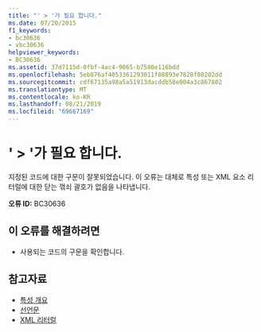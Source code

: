 ```yaml
---
title: "' > '가 필요 합니다."
ms.date: 07/20/2015
f1_keywords:
- bc30636
- vbc30636
helpviewer_keywords:
- BC30636
ms.assetid: 37d7115d-0fbf-4ac4-9065-b7580e116bdd
ms.openlocfilehash: 5eb876af4053361293011f88893e7828f80202dd
ms.sourcegitcommit: cdf67135a98a5a51913dacddb58e004a3c867802
ms.translationtype: MT
ms.contentlocale: ko-KR
ms.lasthandoff: 08/21/2019
ms.locfileid: "69667169"
---
```

# <a name="-expected"></a>' > '가 필요 합니다.
지정된 코드에 대한 구문이 잘못되었습니다. 이 오류는 대체로 특성 또는 XML 요소 리터럴에 대한 닫는 꺾쇠 괄호가 없음을 나타냅니다.  
  
 **오류 ID:** BC30636  
  
## <a name="to-correct-this-error"></a>이 오류를 해결하려면  
  
- 사용되는 코드의 구문을 확인합니다.  
  
## <a name="see-also"></a>참고자료

- [특성 개요](../programming-guide/concepts/attributes/index.md)
- [선언문](../programming-guide/language-features/statements.md#declaration-statements)
- [XML 리터럴](../../visual-basic/language-reference/xml-literals/index.md)

